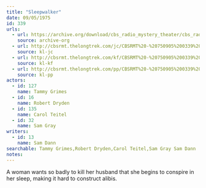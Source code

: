 ```yaml
---
title: "Sleepwalker"
date: 09/05/1975
id: 339
urls: 
  - url: https://archive.org/download/cbs_radio_mystery_theater/cbs_radio_mystery_theater-0301-0350.zip/cbs_radio_mystery_theater-0301-0350%2Fcbsrmt_0339_sleepwalker.mp3
    source: archive-org
  - url: http://cbsrmt.thelongtrek.com/jc/CBSRMT%20-%20750905%200339%20Sleepwalker%20vbr%20kb_jc.mp3
    source: kl-jc
  - url: http://cbsrmt.thelongtrek.com/kf/CBSRMT%20-%20750905%200339%20Sleepwalker_kf.mp3
    source: kl-kf
  - url: http://cbsrmt.thelongtrek.com/pp/CBSRMT%20-%20750905%200339%20Sleepwalker_pp.mp3
    source: kl-pp
actors:  
  - id: 127
    name: Tammy Grimes  
  - id: 16
    name: Robert Dryden  
  - id: 135
    name: Carol Teitel  
  - id: 32
    name: Sam Gray
writers:  
  - id: 13
    name: Sam Dann
searchable: Tammy Grimes,Robert Dryden,Carol Teitel,Sam Gray Sam Dann
notes:  
---
```

A woman wants so badly to kill her husband that she begins to conspire in her sleep, making it hard to construct alibis.